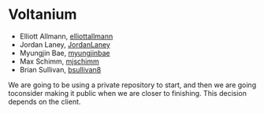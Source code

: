 # __Voltanium__

* Elliott Allmann, [elliottallmann](https://github.com/elliottallmann) 
* Jordan Laney, [JordanLaney](https://github.com/JordanLaney) 
* Myungjin Bae, [myungjinbae](https://github.com/myungjinbae) 
* Max Schimm, [mjschimm](https://github.com/mjschimm) 
* Brian Sullivan, [bsullivan8](https://github.com/bsullivan8)

We are going to be using a private repository to start, and then we are going toconsider making it public when we are closer to finishing. This decision depends on the client.
